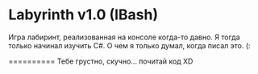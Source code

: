 Labyrinth v1.0 (IBash)
==========

Игра лабиринт, реализованная на консоле когда-то давно. Я тогда только начинал изучить C#. О чем я только думал, когда писал это. (:

==========
Тебе грустно, скучно... почитай код XD
